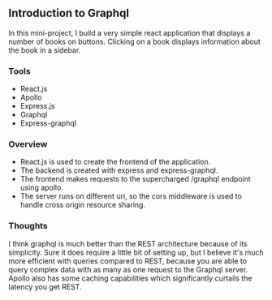 ## Introduction to Graphql 
In this mini-project, I build a very simple react application that displays a number of books on buttons. Clicking on a book displays information about the book in a sidebar.


### Tools
- React.js
- Apollo 
- Express.js
- Graphql
- Express-graphql


### Overview
- React.js is used to create the frontend of the application.
- The backend is created with express and express-graphql.
- The frontend makes requests to the supercharged /graphql endpoint using apollo.
- The server runs on different uri, so the cors middleware is used to handle cross origin resource sharing.


### Thoughts
I think graphql is much better than the REST architecture because of its simplicity. Sure it does require a little bit of setting up, but I believe it's much more efficient with queries compared to REST, because you are able to query complex data with as many as one request to the Graphql server. Apollo also has some caching capabilities which significantly curtails the latency you get REST. 
